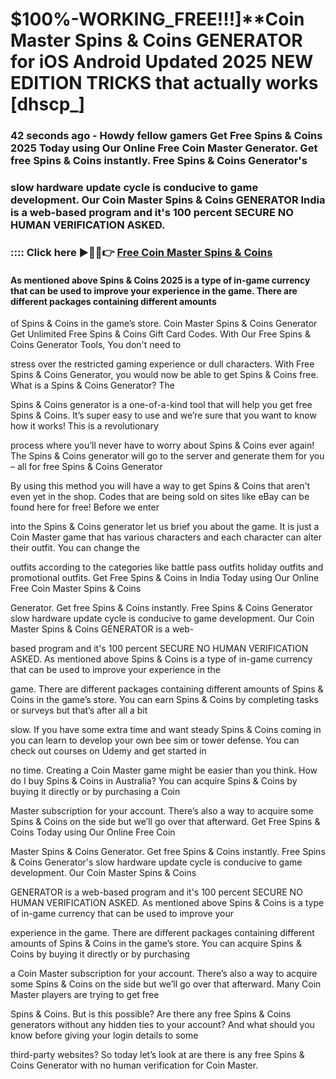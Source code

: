 # $100%-WORKING_FREE!!!]**Coin Master Spins & Coins GENERATOR for iOS Android Updated 2025 NEW EDITION TRICKS that actually works [dhscp_]

### 42 seconds ago - Howdy fellow gamers Get Free Spins & Coins 2025 Today using Our Online Free Coin Master Generator. Get free Spins & Coins instantly. Free Spins & Coins Generator's 

### slow hardware update cycle is conducive to game development. Our Coin Master Spins & Coins GENERATOR India is a web-based program and it's 100 percent SECURE NO HUMAN VERIFICATION ASKED.



### :::: Click here ►🔴✅👉 <a href="https://lookerstudio.google.com/reporting/a4c17ded-b72c-4d72-8d7a-05a89f5b6936">Free Coin Master Spins & Coins</a>



#### As mentioned above Spins & Coins 2025 is a type of in-game currency that can be used to improve your experience in the game. There are different packages containing different amounts 

of Spins & Coins in the game’s store. Coin Master Spins & Coins Generator Get Unlimited Free Spins & Coins Gift Card Codes. With Our Free Spins & Coins Generator Tools, You don't need to 

stress over the restricted gaming experience or dull characters. With Free Spins & Coins Generator, you would now be able to get Spins & Coins free. What is a Spins & Coins Generator? The 

Spins & Coins generator is a one-of-a-kind tool that will help you get free Spins & Coins. It’s super easy to use and we’re sure that you want to know how it works! This is a revolutionary 

process where you’ll never have to worry about Spins & Coins ever again! The Spins & Coins generator will go to the server and generate them for you – all for free Spins & Coins Generator 

By using this method you will have a way to get Spins & Coins that aren't even yet in the shop. Codes that are being sold on sites like eBay can be found here for free! Before we enter 

into the Spins & Coins generator let us brief you about the game. It is just a Coin Master game that has various characters and each character can alter their outfit. You can change the 

outfits according to the categories like battle pass outfits holiday outfits and promotional outfits. Get Free Spins & Coins in India Today using Our Online Free Coin Master Spins & Coins 

Generator. Get free Spins & Coins instantly. Free Spins & Coins Generator slow hardware update cycle is conducive to game development. Our Coin Master Spins & Coins GENERATOR is a web-

based program and it's 100 percent SECURE NO HUMAN VERIFICATION ASKED. As mentioned above Spins & Coins is a type of in-game currency that can be used to improve your experience in the 

game. There are different packages containing different amounts of Spins & Coins in the game’s store. You can earn Spins & Coins by completing tasks or surveys but that’s after all a bit 

slow. If you have some extra time and want steady Spins & Coins coming in you can learn to develop your own bee sim or tower defense. You can check out courses on Udemy and get started in 

no time. Creating a Coin Master game might be easier than you think. How do I buy Spins & Coins in Australia? You can acquire Spins & Coins by buying it directly or by purchasing a Coin 

Master subscription for your account. There’s also a way to acquire some Spins & Coins on the side but we’ll go over that afterward. Get Free Spins & Coins Today using Our Online Free Coin 

Master Spins & Coins Generator. Get free Spins & Coins instantly. Free Spins & Coins Generator's slow hardware update cycle is conducive to game development. Our Coin Master Spins & Coins 

GENERATOR is a web-based program and it's 100 percent SECURE NO HUMAN VERIFICATION ASKED. As mentioned above Spins & Coins is a type of in-game currency that can be used to improve your 

experience in the game. There are different packages containing different amounts of Spins & Coins in the game’s store. You can acquire Spins & Coins by buying it directly or by purchasing 

a Coin Master subscription for your account. There’s also a way to acquire some Spins & Coins on the side but we’ll go over that afterward. Many Coin Master players are trying to get free 

Spins & Coins. But is this possible? Are there any free Spins & Coins generators without any hidden ties to your account? And what should you know before giving your login details to some 

third-party websites? So today let’s look at are there is any free Spins & Coins Generator with no human verification for Coin Master.


